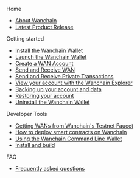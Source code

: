 Home
* [About Wanchain](https://github.com/wanchain/go-wanchain/wiki)
* [Latest Product Release](https://github.com/wanchain/go-wanchain/releases/tag/v1.0.0)

Getting started
* [Install the Wanchain Wallet](https://github.com/wanchain/go-wanchain/wiki/Install-the-Wanchain-Wallet)
* [Launch the Wanchain Wallet](https://github.com/wanchain/go-wanchain/wiki/Launch-the-Wanchain-Wallet)
* [Create a WAN Account](https://github.com/wanchain/go-wanchain/wiki/Create-a-WAN-account)
* [Send and Receive WAN](https://github.com/wanchain/go-wanchain/wiki/Send-and-Receive-WAN)
* [Send and Receive Private Transactions](https://github.com/wanchain/go-wanchain/wiki/Send-and-Receive-Private-Transactions)
* [View your account with the Wanchain Explorer](https://github.com/wanchain/go-wanchain/wiki/View-your-account-with-the-Wanchain-Explorer)
* [Backing up your account and data](https://github.com/wanchain/go-wanchain/wiki/Backing-up-your-account-and-data)
* [Restoring your account](https://github.com/wanchain/go-wanchain/wiki/Restoring-your-account)
* [Uninstall the Wanchain Wallet](https://github.com/wanchain/go-wanchain/wiki/Uninstall-the-Wanchain-Wallet)

Developer Tools
* [Getting WANs from Wanchain's Testnet Faucet](https://github.com/wanchain/go-wanchain/wiki/Getting-WANs-from-Wanchain's-Testnet-Faucet)
* [How to deploy smart contracts on Wanchain](https://github.com/wanchain/go-wanchain/wiki/How--to-deploy-smart-contracts-on-Wanchain)
* [Using the Wanchain Command Line Wallet](https://github.com/wanchain/go-wanchain/wiki/Using-the-Wanchain-Command-Line-Wallet)
* [Install and build](https://github.com/wanchain/go-wanchain/wiki/Install-and-build)

FAQ
* [Frequently asked questions](https://github.com/wanchain/go-wanchain/wiki/Frequently-Asked-Questions)






